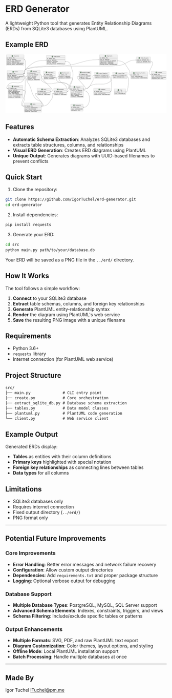 # ERD Generator

A lightweight Python tool that generates Entity Relationship Diagrams (ERDs) from SQLite3 databases using PlantUML.

## Example ERD

![Sample ERD 1](examples/7a2f16e8-3708-450f-b0a2-065cb02db434.png)

## Features

- **Automatic Schema Extraction**: Analyzes SQLite3 databases and extracts table structures, columns, and relationships
- **Visual ERD Generation**: Creates ERD diagrams using PlantUML
- **Unique Output**: Generates diagrams with UUID-based filenames to prevent conflicts

## Quick Start

1. Clone the repository:

```bash
git clone https://github.com/IgorTuchel/erd-generator.git
cd erd-generator
```

2. Install dependencies:

```bash
pip install requests
```

3. Generate your ERD:

```bash
cd src
python main.py path/to/your/database.db
```

Your ERD will be saved as a PNG file in the `../erd/` directory.

## How It Works

The tool follows a simple workflow:

1. **Connect** to your SQLite3 database
2. **Extract** table schemas, columns, and foreign key relationships
3. **Generate** PlantUML entity-relationship syntax
4. **Render** the diagram using PlantUML's web service
5. **Save** the resulting PNG image with a unique filename

## Requirements

- Python 3.6+
- `requests` library
- Internet connection (for PlantUML web service)

## Project Structure

```
src/
├── main.py              # CLI entry point
├── create.py            # Core orchestration
├── extract_sqlite_db.py # Database schema extraction
├── tables.py            # Data model classes
├── plantuml.py          # PlantUML code generation
└── client.py            # Web service client
```

## Example Output

Generated ERDs display:

- **Tables** as entities with their column definitions
- **Primary keys** highlighted with special notation
- **Foreign key relationships** as connecting lines between tables
- **Data types** for all columns

## Limitations

- SQLite3 databases only
- Requires internet connection
- Fixed output directory (`../erd/`)
- PNG format only

---

## Potential Future Improvements

### Core Improvements

- **Error Handling**: Better error messages and network failure recovery
- **Configuration**: Allow custom output directories
- **Dependencies**: Add `requirements.txt` and proper package structure
- **Logging**: Optional verbose output for debugging

### Database Support

- **Multiple Database Types**: PostgreSQL, MySQL, SQL Server support
- **Advanced Schema Elements**: Indexes, constraints, triggers, and views
- **Schema Filtering**: Include/exclude specific tables or patterns

### Output Enhancements

- **Multiple Formats**: SVG, PDF, and raw PlantUML text export
- **Diagram Customization**: Color themes, layout options, and styling
- **Offline Mode**: Local PlantUML installation support
- **Batch Processing**: Handle multiple databases at once

---

## Made By

Igor Tuchel
ITuchel@pm.me
